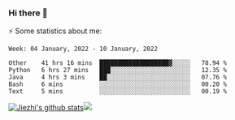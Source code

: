### Hi there 👋

⚡ Some statistics about me:


<!--START_SECTION:waka-->
```text
Week: 04 January, 2022 - 10 January, 2022

Other    41 hrs 16 mins  ███████████████████▓░░░░░   78.94 % 
Python   6 hrs 27 mins   ███░░░░░░░░░░░░░░░░░░░░░░   12.35 % 
Java     4 hrs 3 mins    ██░░░░░░░░░░░░░░░░░░░░░░░   07.76 % 
Bash     6 mins          ░░░░░░░░░░░░░░░░░░░░░░░░░   00.20 % 
Text     5 mins          ░░░░░░░░░░░░░░░░░░░░░░░░░   00.19 % 
```
<!--END_SECTION:waka-->





[![Jiezhi's github stats](https://github-readme-stats.vercel.app/api?username=Jiezhi&show_icons=true)](https://github.com/Jiezhi/github-readme-stats)[![](https://stats.justsong.cn/api/leetcode/?username=Jiezhi)](https://leetcode.com/Jiezhi/) 
<!--
[![Top Langs](https://github-readme-stats.vercel.app/api/top-langs/?username=Jiezhi&hide=javascript,html)](https://github.com/Jiezhi/github-readme-stats)

**Jiezhi/Jiezhi** is a ✨ _special_ ✨ repository because its `README.md` (this file) appears on your GitHub profile.

Here are some ideas to get you started:

- 🔭 I’m currently working on ...
- 🌱 I’m currently learning ...
- 👯 I’m looking to collaborate on ...
- 🤔 I’m looking for help with ...
- 💬 Ask me about ...
- 📫 How to reach me: ...
- 😄 Pronouns: ...
- ⚡ Fun fact: ...
-->

